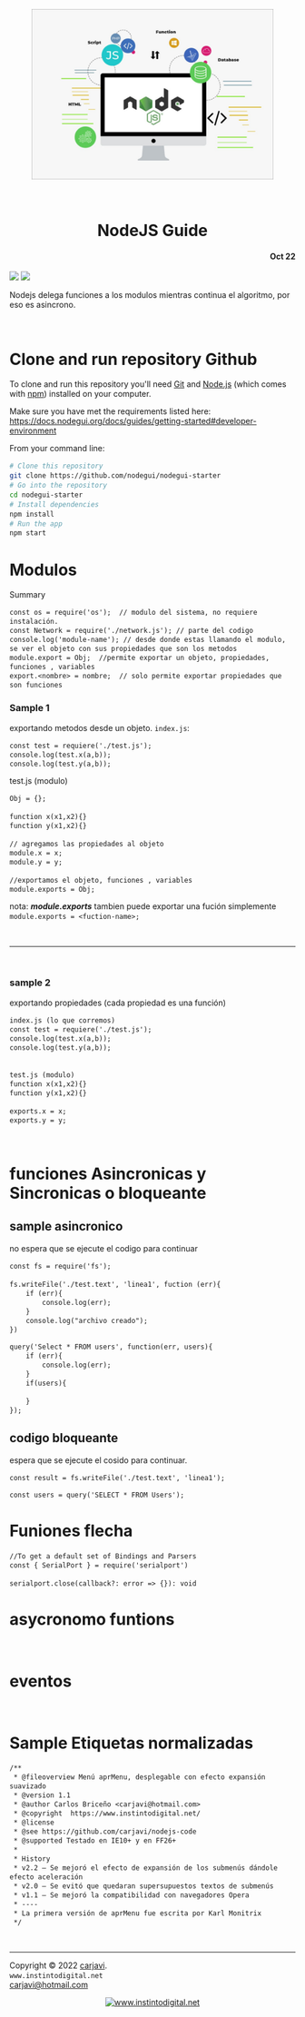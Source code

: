 <p align="center"><img src="https://raw.githubusercontent.com/carjavi/nodejs-guide/master/img/nodejs.png" height="300" alt=" " /></p>
<br>
<h1 align="center">NodeJS Guide</h1> 
<h4 align="right">Oct 22</h4>
<img src="https://img.shields.io/badge/OS-Linux%20GNU-yellowgreen">
<img src="https://img.shields.io/badge/OS-Windows%2011-blue">

<br>

Nodejs delega funciones a los modulos mientras continua el algoritmo, por eso es asincrono.

<br>

# Clone and run repository Github 

To clone and run this repository you'll need [Git](https://git-scm.com) and [Node.js](https://nodejs.org/en/download/) (which comes with [npm](http://npmjs.com)) installed on your computer.

Make sure you have met the requirements listed here: https://docs.nodegui.org/docs/guides/getting-started#developer-environment

From your command line:

```bash
# Clone this repository
git clone https://github.com/nodegui/nodegui-starter
# Go into the repository
cd nodegui-starter
# Install dependencies
npm install
# Run the app
npm start
```

# Modulos
Summary
```
const os = require('os');  // modulo del sistema, no requiere instalación.
const Network = require('./network.js'); // parte del codigo 
console.log('module-name'); // desde donde estas llamando el modulo, se ver el objeto con sus propiedades que son los metodos
module.export = Obj;  //permite exportar un objeto, propiedades, funciones , variables
export.<nombre> = nombre;  // solo permite exportar propiedades que son funciones
```


### Sample 1
exportando metodos desde un objeto. ```index.js```: 
```
const test = requiere('./test.js');
console.log(test.x(a,b));
console.log(test.y(a,b));
```

test.js (modulo)
```
Obj = {};

function x(x1,x2){}
function y(x1,x2){}

// agregamos las propiedades al objeto
module.x = x;
module.y = y;

//exportamos el objeto, funciones , variables
module.exports = Obj;
```

nota: ***module.exports*** tambien puede exportar una fución simplemente
```module.exports = <fuction-name>;```

<br>

---

<br>

### sample 2
exportando propiedades (cada propiedad es una función)
```
index.js (lo que corremos)
const test = requiere('./test.js');
console.log(test.x(a,b));
console.log(test.y(a,b));


test.js (modulo)
function x(x1,x2){}
function y(x1,x2){}

exports.x = x;
exports.y = y;
```
<br>

# funciones Asincronicas y Sincronicas o bloqueante

## sample asincronico
no espera que se ejecute el codigo para continuar
```
const fs = require('fs');

fs.writeFile('./test.text', 'linea1', fuction (err){
    if (err){
        console.log(err);
    }
    console.log("archivo creado");
})
```

```
query('Select * FROM users', function(err, users){
    if (err){
        console.log(err);
    }
    if(users){

    }
});
```


## codigo bloqueante 
espera que se ejecute el cosido para continuar.
```
const result = fs.writeFile('./test.text', 'linea1');
```

```
const users = query('SELECT * FROM Users'); 
```

# Funiones flecha
```
//To get a default set of Bindings and Parsers
const { SerialPort } = require('serialport')

serialport.close(callback?: error => {}): void
```

# asycronomo funtions

<br>

# eventos

<br>

# Sample Etiquetas normalizadas
```
/**
 * @fileoverview Menú aprMenu, desplegable con efecto expansión suavizado
 * @version 1.1
 * @author Carlos Briceño <carjavi@hotmail.com>
 * @copyright  https://www.instintodigital.net/
 * @license
 * @see https://github.com/carjavi/nodejs-code
 * @supported Testado en IE10+ y en FF26+
 * 
 * History
 * v2.2 – Se mejoró el efecto de expansión de los submenús dándole efecto aceleración
 * v2.0 – Se evitó que quedaran supersupuestos textos de submenús
 * v1.1 – Se mejoró la compatibilidad con navegadores Opera
 * ----
 * La primera versión de aprMenu fue escrita por Karl Monitrix
 */
```
<br>


---
Copyright &copy; 2022 [carjavi](https://github.com/carjavi). <br>
```www.instintodigital.net``` <br>
carjavi@hotmail.com <br>
<p align="center">
    <a href="https://instintodigital.net/" target="_blank"><img src="https://raw.githubusercontent.com/carjavi/nodejs-guide/master/img/developer.png" height="100" alt="www.instintodigital.net"></a>
</p>



